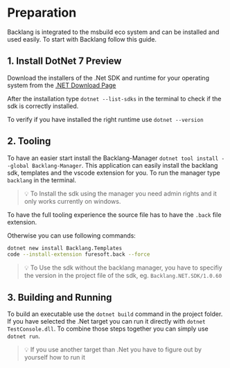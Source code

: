 # Preparation

Backlang is integrated to the msbuild eco system and can be installed and used easily. To start with Backlang follow this guide.

## 1. Install DotNet 7 Preview

Download the installers of the .Net SDK and runtime for your operating system from the [.NET Download Page](https://dotnet.microsoft.com/en-us/download/dotnet/7.0)

After the installation type `dotnet --list-sdks` in the terminal to check if the sdk is correctly installed.

To verify if you have installed the right runtime use `dotnet --version`

## 2. Tooling

To have an easier start install the Backlang-Manager `dotnet tool install --global Backlang-Manager`. This application can easily install the backlang sdk, templates and the vscode extension for you. To run the manager type `backlang` in the terminal.

> 💡 To Install the sdk using the manager you need admin rights and it only works currently on windows.

To have the full tooling experience the source file has to have the `.back` file extension.

Otherwise you can use following commands:

```bash
dotnet new install Backlang.Templates
code --install-extension furesoft.back --force
```

> 💡 To Use the sdk without the backlang manager, you have to specifiy the version in the project file of the sdk, eg. `Backlang.NET.SDK/1.0.60`



## 3. Building and Running

To build an executable use the `dotnet build` command in the project folder. If you have selected the .Net target you can run it directly with `dotnet TestConsole.dll`. To combine those steps together you can simply use `dotnet run`. 

> 💡 If you use another target than .Net you have to figure out by yourself how to run it